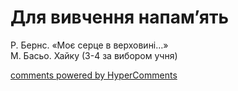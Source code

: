 <div id="hypercomments_widget" class="js-hypercomments-widget invisible"></div>

# Для вивчення напам’ять

Р. Бернс. «Моє серце в верховині…»<br>
М. Басьо. Хайку (3-4 за вибором учня)


<div class="js-hypercomments-container">
<a href="http://hypercomments.com" class="hc-link" title="comments widget">comments powered by HyperComments</a>
</div>